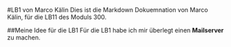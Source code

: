 #LB1 von Marco Kälin
Dies ist die Markdown Dokuemnation von Marco Kälin, für die LB11 des Moduls 300.

##Meine Idee für die LB1
Für die LB1 habe ich mir überlegt einen **Mailserver** zu machen.
